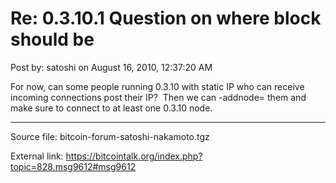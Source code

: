 # Re: 0.3.10.1 Question on where block should be

Post by: satoshi on August 16, 2010, 12:37:20 AM

For now, can some people running 0.3.10 with static IP who can receive incoming connections post their IP? &nbsp;Then we can -addnode= them and make sure to connect to at least one 0.3.10 node.

---

Source file: bitcoin-forum-satoshi-nakamoto.tgz

External link: https://bitcointalk.org/index.php?topic=828.msg9612#msg9612
